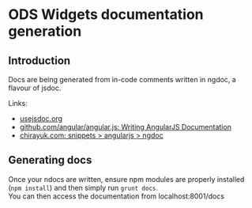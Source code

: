 # ODS Widgets documentation generation

## Introduction

Docs are being generated from in-code comments written in ngdoc, a flavour of jsdoc.

Links:  

* [usejsdoc.org](http://usejsdoc.org/)
* [github.com/angular/angular.js: Writing AngularJS Documentation](https://github.com/angular/angular.js/wiki/Writing-AngularJS-Documentation)
* [chirayuk.com: snippets > angularjs > ngdoc](http://www.chirayuk.com/snippets/angularjs/ngdoc)

## Generating docs

Once your ndocs are written, ensure npm modules are properly installed (`npm install`) and then simply run `grunt docs`.  
You can then access the documentation from localhost:8001/docs



